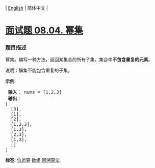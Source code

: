 | [English](README_EN.md) | 简体中文 |

# [面试题 08.04. 幂集](https://leetcode-cn.com/problems/power-set-lcci)
 ### 题目描述
<p>幂集。编写一种方法，返回某集合的所有子集。集合中<strong>不包含重复的元素</strong>。</p>

<p>说明：解集不能包含重复的子集。</p>

<p><strong>示例:</strong></p>

<pre><strong> 输入</strong>： nums = [1,2,3]
<strong> 输出</strong>：
[
  [3],
&nbsp; [1],
&nbsp; [2],
&nbsp; [1,2,3],
&nbsp; [1,3],
&nbsp; [2,3],
&nbsp; [1,2],
&nbsp; []
]
</pre>

**标签:**  [位运算](https://leetcode-cn.com/tag/bit-manipulation) [数组](https://leetcode-cn.com/tag/array) [回溯算法](https://leetcode-cn.com/tag/backtracking) 